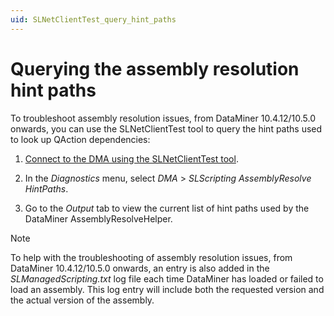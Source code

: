 ```yaml
---
uid: SLNetClientTest_query_hint_paths
---
```


# Querying the assembly resolution hint paths

To troubleshoot assembly resolution issues, from DataMiner 10.4.12/10.5.0 onwards, you can use the SLNetClientTest tool to query the hint paths used to look up QAction dependencies:

1. [Connect to the DMA using the SLNetClientTest tool](xref:Connecting_to_a_DMA_with_the_SLNetClientTest_tool).

1. In the *Diagnostics* menu, select *DMA* > *SLScripting AssemblyResolve HintPaths*.

1. Go to the *Output* tab to view the current list of hint paths used by the DataMiner AssemblyResolveHelper.

> [!NOTE]
> To help with the troubleshooting of assembly resolution issues, from DataMiner 10.4.12/10.5.0 onwards, an entry is also added in the *SLManagedScripting.txt* log file each time DataMiner has loaded or failed to load an assembly. This log entry will include both the requested version and the actual version of the assembly.
